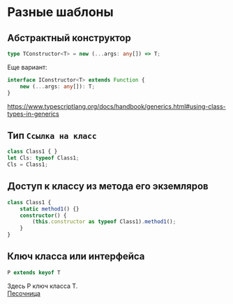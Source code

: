 Разные шаблоны
==============

Абстрактный конструктор
-----------------------

```typescript
type TConstructor<T> = new (...args: any[]) => T;
```

Еще вариант:

```typescript
interface IConstructor<T> extends Function {
	new (...args: any[]): T;
}
```

https://www.typescriptlang.org/docs/handbook/generics.html#using-class-types-in-generics

Тип `Ссылка на класс`
---------------------

```typescript
class Class1 { }
let Cls: typeof Class1;
Cls = Class1;
```

Доступ к классу из метода его экземляров
----------------------------------------

```typescript
class Class1 {
    static method1() {}
    constructor() {
        (this.constructor as typeof Class1).method1();
    }
}
```

Ключ класса или интерфейса
----------------------------

```typescript
P extends keyof T
```

Здесь P ключ класса T.  
[Песочница][extends-keyof]


[extends-keyof]: https://www.typescriptlang.org/play/index.html?ssl=13&ssc=19&pln=13&pc=36#code/C4TwDgpgBAysCuATCA7YUC8UDeAoKUKAhgLYQBcUAzsAE4CWKA5gNz5RFMWHwkBGEWmwIALIlRgBjIrUp8A9vIA2EIijYBfNrknyUNagmRoqlOElTAA2gF1MUK+2yFS3AEQAJGbRBuANBxclACMAOwBYhLSslB08NAafk4uZJRuAEp6-oHcYRHiUjKUAGZESlQJSQTOxKlQnoIk9HoQ2Zy5AGz5UUVQpeUJuDbaxfAoksDNKFBcwABCIAA8ACoBAApQEAAewKiIVFAA1hAg8sVQywB8ABQk8shKlMu2AWC08mCUawEAbmXxTysaxsAEonlAAD48JRKHDsAi0CAIWjTO4PAB0xXoSl2tGu9F2JEwlygBIgJCsbw+dgwtKgfyU8RBVgADHYIVCUPAYbgNLgdHoDIiqNz0FhZgtrjQLCYAm52tk3GE3CDcAB6NVQACitHeMQAgrQmLxLFAzrFwNAAORK0JuK2kg4oeTocRUehMYh8FSxeRQMAyVy4s3nUCQKBWrn8QRW9H8gX6V3O4AiQTpCAinH2CUgKVGSxUOWRQq0RVxVqqjXa3XyA1Gk1oEMW8M28v2x2EF0cKjuz1Eb3QYB+gO0IOCJth60KZSqFCx+O6RNQEBI-XJ1O0dOZsUzJGS6XGYCF+q1Vpyry63yVzWABBAoIAhEEAwiD3qCPwBsIIBWECggCYQQCCIIBFECgQB+EEAARBAAYQb9AA4QQBuEEAGRBAF4QQA+ECAA





